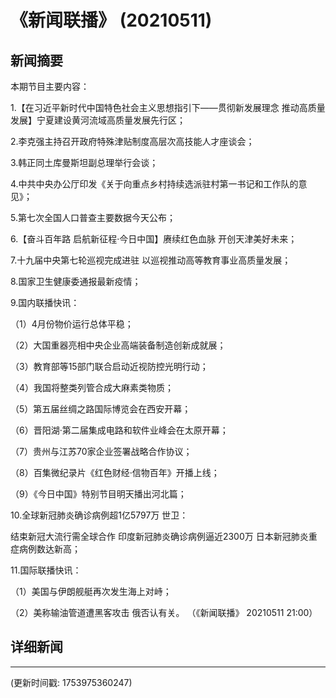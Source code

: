 # 《新闻联播》 (20210511)

## 新闻摘要

本期节目主要内容：

 1.【在习近平新时代中国特色社会主义思想指引下——贯彻新发展理念 推动高质量发展】宁夏建设黄河流域高质量发展先行区；

 2.李克强主持召开政府特殊津贴制度高层次高技能人才座谈会；

 3.韩正同土库曼斯坦副总理举行会谈；

 4.中共中央办公厅印发《关于向重点乡村持续选派驻村第一书记和工作队的意见》；

 5.第七次全国人口普查主要数据今天公布；

 6.【奋斗百年路 启航新征程·今日中国】赓续红色血脉 开创天津美好未来；

 7.十九届中央第七轮巡视完成进驻 以巡视推动高等教育事业高质量发展；

 8.国家卫生健康委通报最新疫情；

 9.国内联播快讯：

 （1）4月份物价运行总体平稳；

 （2）大国重器亮相中央企业高端装备制造创新成就展；

 （3）教育部等15部门联合启动近视防控光明行动；

 （4）我国将整类列管合成大麻素类物质；

 （5）第五届丝绸之路国际博览会在西安开幕；

 （6）晋阳湖·第二届集成电路和软件业峰会在太原开幕；

 （7）贵州与江苏70家企业签署战略合作协议；

 （8）百集微纪录片《红色财经·信物百年》开播上线；

 （9）《今日中国》特别节目明天播出河北篇；

 10.全球新冠肺炎确诊病例超1亿5797万 世卫：

结束新冠大流行需全球合作 印度新冠肺炎确诊病例逼近2300万 日本新冠肺炎重症病例数达新高；

 11.国际联播快讯：

 （1）美国与伊朗舰艇再次发生海上对峙；

 （2）美称输油管道遭黑客攻击 俄否认有关。 （《新闻联播》 20210511 21:00）

## 详细新闻

---

(更新时间戳: 1753975360247)

